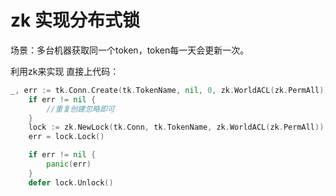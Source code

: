 # zk 实现分布式锁


场景：多台机器获取同一个token，token每一天会更新一次。

利用zk来实现
直接上代码：

```go 
_, err := tk.Conn.Create(tk.TokenName, nil, 0, zk.WorldACL(zk.PermAll))
	if err != nil {
		//重复创建忽略即可
	}
	lock := zk.NewLock(tk.Conn, tk.TokenName, zk.WorldACL(zk.PermAll))
	err = lock.Lock()

	if err != nil {
		panic(err)
	}
	defer lock.Unlock()
```
